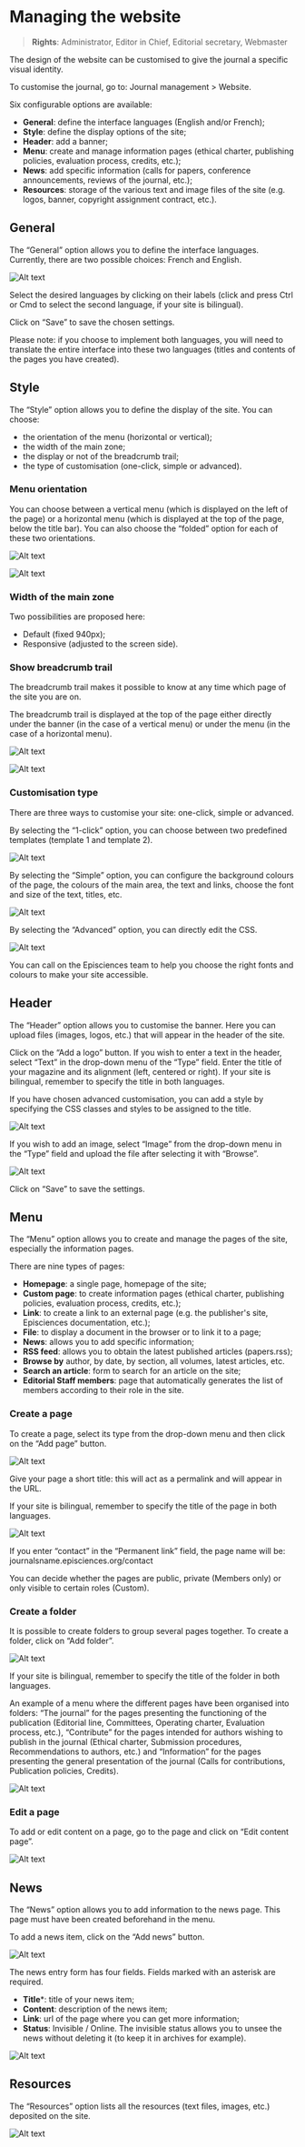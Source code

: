 # Managing the website
> **Rights**: Administrator, Editor in Chief, Editorial secretary, Webmaster

The design of the website can be customised to give the journal a specific visual identity.

To customise the journal, go to: Journal management > Website.

Six configurable options are available:
- **General**: define the interface languages (English and/or French);
- **Style**: define the display options of the site;
- **Header**: add a banner;
- **Menu**: create and manage information pages (ethical charter, publishing policies, evaluation process, credits, etc.);
- **News**: add specific information (calls for papers, conference announcements, reviews of the journal, etc.);
- **Resources**: storage of the various text and image files of the site (e.g. logos, banner, copyright assignment contract, etc.). 

## General
The “General” option allows you to define the interface languages. Currently, there are two possible choices: French and English.

![Alt text](img/website-1.png "Choice of languages for the interface")

Select the desired languages by clicking on their labels (click and press Ctrl or Cmd to select the second language, if your site is bilingual).

Click on “Save” to save the chosen settings.

Please note: if you choose to implement both languages, you will need to translate the entire interface into these two languages (titles and contents of the pages you have created).

## Style
The “Style” option allows you to define the display of the site. You can choose:
- the orientation of the menu (horizontal or vertical);
- the width of the main zone;
- the display or not of the breadcrumb trail;
- the type of customisation (one-click, simple or advanced).

### Menu orientation
You can choose between a vertical menu (which is displayed on the left of the page) or a horizontal menu (which is displayed at the top of the page, below the title bar). You can also choose the “folded” option for each of these two orientations.

![Alt text](img/website-2.png "Vertical folded")

![Alt text](img/website-3.png "Horizontal folded")

### Width of the main zone
Two possibilities are proposed here:
- Default (fixed 940px);
- Responsive (adjusted to the screen side).

### Show breadcrumb trail
The breadcrumb trail makes it possible to know at any time which page of the site you are on.

The breadcrumb trail is displayed at the top of the page either directly under the banner (in the case of a vertical menu) or under the menu (in the case of a horizontal menu).

![Alt text](img/website-4.png "Breadcrumb trail in vertical menu")

![Alt text](img/website-5.png "Breadcrumb trail in horizontal menu")

### Customisation type
There are three ways to customise your site: one-click, simple or advanced.

By selecting the “1-click” option, you can choose between two predefined templates (template 1 and template 2).

![Alt text](img/website-6.png "Type of customisation in 1 click")

By selecting the “Simple” option, you can configure the background colours of the page, the colours of the main area, the text and links, choose the font and size of the text, titles, etc.

![Alt text](img/website-7.png "Simple customisation type")

By selecting the “Advanced” option, you can directly edit the CSS.

![Alt text](img/website-8.png "Advanced customisation type")

You can call on the Episciences team to help you choose the right fonts and colours to make your site accessible.

## Header
The “Header” option allows you to customise the banner. Here you can upload files (images, logos, etc.) that will appear in the header of the site.

Click on the “Add a logo” button. If you wish to enter a text in the header, select “Text” in the drop-down menu of the “Type” field. Enter the title of your magazine and its alignment (left, centered or right). If your site is bilingual, remember to specify the title in both languages.

If you have chosen advanced customisation, you can add a style by specifying the CSS classes and styles to be assigned to the title.

![Alt text](img/website-9.png "Add text in the header")

If you wish to add an image, select “Image” from the drop-down menu in the “Type” field and upload the file after selecting it with “Browse”.

![Alt text](img/website-10.png "Add an image in the header")

Click on “Save” to save the settings.

## Menu
The “Menu” option allows you to create and manage the pages of the site, especially the information pages.

There are nine types of pages:
- **Homepage**: a single page, homepage of the site;
- **Custom page**: to create information pages (ethical charter, publishing policies, evaluation process, credits, etc.);
- **Link**: to create a link to an external page (e.g. the publisher's site, Episciences documentation, etc.);
- **File**: to display a document in the browser or to link it to a page;
- **News**: allows you to add specific information;
- **RSS feed**: allows you to obtain the latest published articles (papers.rss);
- **Browse by** author, by date, by section, all volumes, latest articles, etc.
- **Search an article**: form to search for an article on the site;
- **Editorial Staff members**: page that automatically generates the list of members according to their role in the site.

### Create a page
To create a page, select its type from the drop-down menu and then click on the “Add page” button.

![Alt text](img/website-11.png "Add page")

Give your page a short title: this will act as a permalink and will appear in the URL.

If your site is bilingual, remember to specify the title of the page in both languages.

![Alt text](img/website-12.png "Create a customisable page")

If you enter “contact” in the “Permanent link” field, the page name will be: journalsname.episciences.org/contact

You can decide whether the pages are public, private (Members only) or only visible to certain roles (Custom).

### Create a folder
It is possible to create folders to group several pages together. To create a folder, click on “Add folder”.

![Alt text](img/website-13.png "Add folder")

If your site is bilingual, remember to specify the title of the folder in both languages.

An example of a menu where the different pages have been organised into folders: “The journal” for the pages presenting the functioning of the publication (Editorial line, Committees, Operating charter, Evaluation process, etc.), “Contribute” for the pages intended for authors wishing to publish in the journal (Ethical charter, Submission procedures, Recommendations to authors, etc.) and “Information” for the pages presenting the general presentation of the journal (Calls for contributions, Publication policies, Credits).

![Alt text](img/website-14.png "Example of menu")

### Edit a page
To add or edit content on a page, go to the page and click on “Edit content page”.

![Alt text](img/website-15.png "Edit a page")

## News
The “News” option allows you to add information to the news page. This page must have been created beforehand in the menu.

To add a news item, click on the “Add news” button.

![Alt text](img/website-16.png "Add news")

The news entry form has four fields. Fields marked with an asterisk are required.
- **Title***: title of your news item;
- **Content**: description of the news item;
- **Link**: url of the page where you can get more information;
- **Status**: Invisible / Online. The invisible status allows you to unsee the news without deleting it (to keep it in archives for example).

![Alt text](img/website-17.png "Example of news")

## Resources
The “Resources” option lists all the resources (text files, images, etc.) deposited on the site.

![Alt text](img/website-18.png "Example of resources")